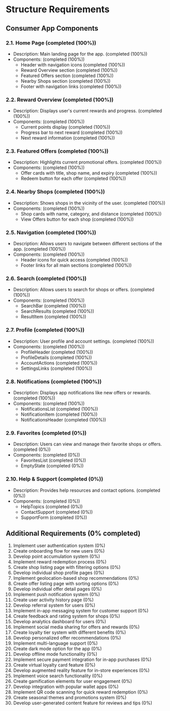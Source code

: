 # Structure Requirements

## Consumer App Components

### 2.1. Home Page (completed (100%))

- Description: Main landing page for the app. (completed (100%))
- Components: (completed (100%))
  - Header with navigation icons (completed (100%))
  - Reward Overview section (completed (100%))
  - Featured Offers section (completed (100%))
  - Nearby Shops section (completed (100%))
  - Footer with navigation links (completed (100%))

### 2.2. Reward Overview (completed (100%))

- Description: Displays user's current rewards and progress. (completed (100%))
- Components: (completed (100%))
  - Current points display (completed (100%))
  - Progress bar to next reward (completed (100%))
  - Next reward information (completed (100%))

### 2.3. Featured Offers (completed (100%))

- Description: Highlights current promotional offers. (completed (100%))
- Components: (completed (100%))
  - Offer cards with title, shop name, and expiry (completed (100%))
  - Redeem button for each offer (completed (100%))

### 2.4. Nearby Shops (completed (100%))

- Description: Shows shops in the vicinity of the user. (completed (100%))
- Components: (completed (100%))
  - Shop cards with name, category, and distance (completed (100%))
  - View Offers button for each shop (completed (100%))

### 2.5. Navigation (completed (100%))

- Description: Allows users to navigate between different sections of the app. (completed (100%))
- Components: (completed (100%))
  - Header icons for quick access (completed (100%))
  - Footer links for all main sections (completed (100%))

### 2.6. Search (completed (100%))

- Description: Allows users to search for shops or offers. (completed (100%))
- Components: (completed (100%))
  - SearchBar (completed (100%))
  - SearchResults (completed (100%))
  - ResultItem (completed (100%))

### 2.7. Profile (completed (100%))

- Description: User profile and account settings. (completed (100%))
- Components: (completed (100%))
  - ProfileHeader (completed (100%))
  - ProfileDetails (completed (100%))
  - AccountActions (completed (100%))
  - SettingsLinks (completed (100%))

### 2.8. Notifications (completed (100%))

- Description: Displays app notifications like new offers or rewards. (completed (100%))
- Components: (completed (100%))
  - NotificationsList (completed (100%))
  - NotificationItem (completed (100%))
  - NotificationsHeader (completed (100%))

### 2.9. Favorites (completed (0%))

- Description: Users can view and manage their favorite shops or offers. (completed (0%))
- Components: (completed (0%))
  - FavoritesList (completed (0%))
  - EmptyState (completed (0%))

### 2.10. Help & Support (completed (0%))

- Description: Provides help resources and contact options. (completed (0%))
- Components: (completed (0%))
  - HelpTopics (completed (0%))
  - ContactSupport (completed (0%))
  - SupportForm (completed (0%))

## Additional Requirements (0% completed)

1. Implement user authentication system (0%)
2. Create onboarding flow for new users (0%)
3. Develop point accumulation system (0%)
4. Implement reward redemption process (0%)
5. Create shop listing page with filtering options (0%)
6. Develop individual shop profile pages (0%)
7. Implement geolocation-based shop recommendations (0%)
8. Create offer listing page with sorting options (0%)
9. Develop individual offer detail pages (0%)
10. Implement push notification system (0%)
11. Create user activity history page (0%)
12. Develop referral system for users (0%)
13. Implement in-app messaging system for customer support (0%)
14. Create feedback and rating system for shops (0%)
15. Develop analytics dashboard for users (0%)
16. Implement social media sharing for offers and rewards (0%)
17. Create loyalty tier system with different benefits (0%)
18. Develop personalized offer recommendations (0%)
19. Implement multi-language support (0%)
20. Create dark mode option for the app (0%)
21. Develop offline mode functionality (0%)
22. Implement secure payment integration for in-app purchases (0%)
23. Create virtual loyalty card feature (0%)
24. Develop augmented reality feature for in-store experiences (0%)
25. Implement voice search functionality (0%)
26. Create gamification elements for user engagement (0%)
27. Develop integration with popular wallet apps (0%)
28. Implement QR code scanning for quick reward redemption (0%)
29. Create seasonal themes and promotions system (0%)
30. Develop user-generated content feature for reviews and tips (0%)
